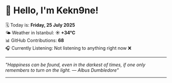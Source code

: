 # 👋 Hello, I'm Kekn9ne!

🗓️ Today is: **Friday, 25 July 2025**  
🌤️ Weather in Istanbul: **☀️   +34°C**  
📊 GitHub Contributions: **68**  
🎧 Currently Listening: Not listening to anything right now ❌

---

_"Happiness can be found, even in the darkest of times, if one only remembers to turn on the light. — *Albus Dumbledore*"_

---
